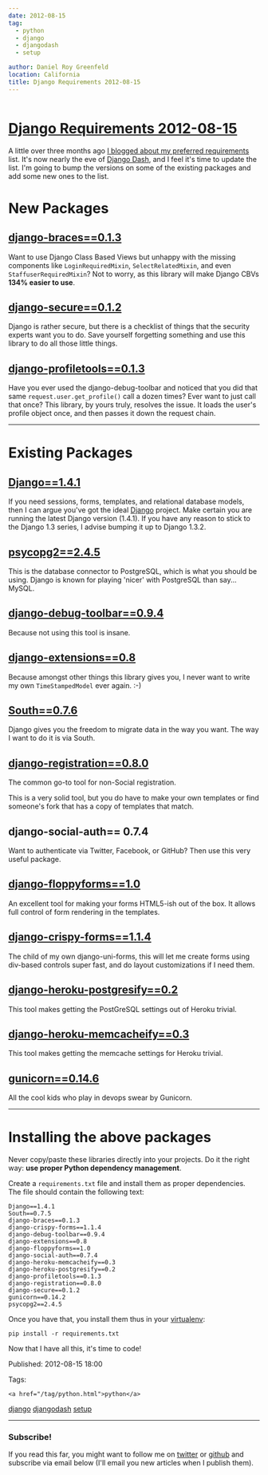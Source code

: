 ```yaml
---
date: 2012-08-15
tag: 
  - python
  - django
  - djangodash
  - setup

author: Daniel Roy Greenfeld
location: California
title: Django Requirements 2012-08-15
---
```

<div class="twelve wide column">

<h1 class="ui block header">
<div class="content">
<a href="/django-reqs.html">Django Requirements 2012-08-15</a>
</div>
</h1>
<p>A little over three months ago <a href="https://pydanny.com/django-requirements-for-a-project.html" target="_blank">I blogged about my preferred
requirements</a>
list. It's now nearly the eve of <a href="http://djangodash.com" target="_blank">Django Dash</a>,
and I feel it's time to update the list. I'm going to bump the
versions on some of the existing packages and add some new ones to the
list.</p>
<h1 id="new-packages">New Packages</h1>
<h2 id="django-braces013httppypipythonorgpypidjango-braces"><a href="http://pypi.python.org/pypi/django-braces/" target="_blank">django-braces==0.1.3</a></h2>
<p>Want to use Django Class Based Views but unhappy with the missing
components like <code>LoginRequiredMixin</code>, <code>SelectRelatedMixin</code>, and even
<code>StaffuserRequiredMixin</code>? Not to worry, as this library will make Django
CBVs <strong>134% easier to use</strong>.</p>
<h2 id="django-secure012httppypipythonorgpypidjango-secure"><a href="http://pypi.python.org/pypi/django-secure/" target="_blank">django-secure==0.1.2</a></h2>
<p>Django is rather secure, but there is a checklist of things that the
security experts want you to do. Save yourself forgetting something and
use this library to do all those little things.</p>
<h2 id="django-profiletools013httppypipythonorgpypidjango-profiletools"><a href="http://pypi.python.org/pypi/django-profiletools/" target="_blank">django-profiletools==0.1.3</a></h2>
<p>Have you ever used the django-debug-toolbar and noticed that you did
that same <code>request.user.get_profile()</code> call a dozen times? Ever want to
just call that once? This library, by yours truly, resolves the issue.
It loads the user's profile object once, and then passes it down the
request chain.</p>
<hr/>
<h1 id="existing-packages">Existing Packages</h1>
<h2 id="django141httppypipythonorgpypidjango141"><a href="http://pypi.python.org/pypi/Django/1.4.1" target="_blank">Django==1.4.1</a></h2>
<p>If you need sessions, forms, templates, and relational database models,
then I can argue you've got the ideal
<a href="http://djangoproject.com" target="_blank">Django</a> project. Make certain you are running
the latest Django version (1.4.1). If you have any reason to stick to
the Django 1.3 series, I advise bumping it up to Django 1.3.2.</p>
<h2 id="psycopg2245httppypipythonorgpypipsycopg2"><a href="http://pypi.python.org/pypi/psycopg2" target="_blank">psycopg2==2.4.5</a></h2>
<p>This is the database connector to PostgreSQL, which is what you should
be using. Django is known for playing 'nicer' with PostgreSQL than
say... MySQL.</p>
<h2 id="django-debug-toolbar094httppypipythonorgpypidjango-debug-toolbar"><a href="http://pypi.python.org/pypi/django-debug-toolbar" target="_blank">django-debug-toolbar==0.9.4</a></h2>
<p>Because not using this tool is insane.</p>
<h2 id="django-extensions08httppypipythonorgpypidjango-extensions"><a href="http://pypi.python.org/pypi/django-extensions" target="_blank">django-extensions==0.8</a></h2>
<p>Because amongst other things this library gives you, I never want to
write my own <code>TimeStampedModel</code> ever again. :-)</p>
<h2 id="south076httppypipythonorgpypisouth"><a href="http://pypi.python.org/pypi/South" target="_blank">South==0.7.6</a></h2>
<p>Django gives you the freedom to migrate data in the way you want. The
way I want to do it is via South.</p>
<h2 id="django-registration080httppypipythonorgpypidjango-registration"><a href="http://pypi.python.org/pypi/django-registration" target="_blank">django-registration==0.8.0</a></h2>
<p>The common go-to tool for non-Social registration.</p>
<p>This is a very solid tool, but you do have to make your own templates or
find someone's fork that has a copy of templates that match.</p>
<h2 id="django-social-auth-074">django-social-auth== 0.7.4</h2>
<p>Want to authenticate via Twitter, Facebook, or GitHub? Then use this
very useful package.</p>
<h2 id="django-floppyforms10httppypipythonorgpypidjango-floppyforms"><a href="http://pypi.python.org/pypi/django-floppyforms" target="_blank">django-floppyforms==1.0</a></h2>
<p>An excellent tool for making your forms HTML5-ish out of the box. It
allows full control of form rendering in the templates.</p>
<h2 id="django-crispy-forms114httppypipythonorgpypidjango-crispy-forms"><a href="http://pypi.python.org/pypi/django-crispy-forms" target="_blank">django-crispy-forms==1.1.4</a></h2>
<p>The child of my own django-uni-forms, this will let me create forms
using div-based controls super fast, and do layout customizations if I
need them.</p>
<h2 id="django-heroku-postgresify02httppypipythonorgpypidjango-heroku-postgresify"><a href="http://pypi.python.org/pypi/django-heroku-postgresify" target="_blank">django-heroku-postgresify==0.2</a></h2>
<p>This tool makes getting the PostGreSQL settings out of Heroku trivial.</p>
<h2 id="django-heroku-memcacheify03httppypipythonorgpypidjango-heroku-memcacheify"><a href="http://pypi.python.org/pypi/django-heroku-memcacheify" target="_blank">django-heroku-memcacheify==0.3</a></h2>
<p>This tool makes getting the memcache settings for Heroku trivial.</p>
<h2 id="gunicorn0146httppypipythonorgpypigunicorn"><a href="http://pypi.python.org/pypi/gunicorn" target="_blank">gunicorn==0.14.6</a></h2>
<p>All the cool kids who play in devops swear by Gunicorn.</p>
<hr/>
<h1 id="installing-the-above-packages">Installing the above packages</h1>
<p>Never copy/paste these libraries directly into your projects. Do it the
right way: <strong>use proper Python dependency management</strong>.</p>
<p>Create a <code>requirements.txt</code> file and install them as proper
dependencies. The file should contain the following text:</p>
<pre><code>Django==1.4.1
South==0.7.5   
django-braces==0.1.3    
django-crispy-forms==1.1.4
django-debug-toolbar==0.9.4
django-extensions==0.8
django-floppyforms==1.0
django-social-auth==0.7.4
django-heroku-memcacheify==0.3
django-heroku-postgresify==0.2
django-profiletools==0.1.3
django-registration==0.8.0   
django-secure==0.1.2
gunicorn==0.14.2
psycopg2==2.4.5
</code></pre>
<p>Once you have that, you install them thus in your
<a href="http://pypi.python.org/pypi/virtualenv" target="_blank">virtualenv</a>:</p>
<pre><code>pip install -r requirements.txt
</code></pre>
<p>Now that I have all this, it's time to code!</p>
<p>Published: 2012-08-15 18:00</p>
<p>Tags:
  
    <a href="/tag/python.html">python</a>
<a href="/tag/django.html">django</a>
<a href="/tag/djangodash.html">djangodash</a>
<a href="/tag/setup.html">setup</a>
</p>
<hr/>
<h3 class="ui header">Subscribe!</h3>
<p>If you read this far, you might want to follow me on <a href="https://twitter.com/pydanny">twitter</a> or <a href="https://github.com/pydanny">github</a> and subscribe via email below (I'll email you new articles when I publish them).</p>
<!-- Begin MailChimp Signup Form -->
</div>